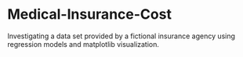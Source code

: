 # Medical-Insurance-Cost
Investigating a data set provided by a fictional insurance agency using regression models and matplotlib visualization.
